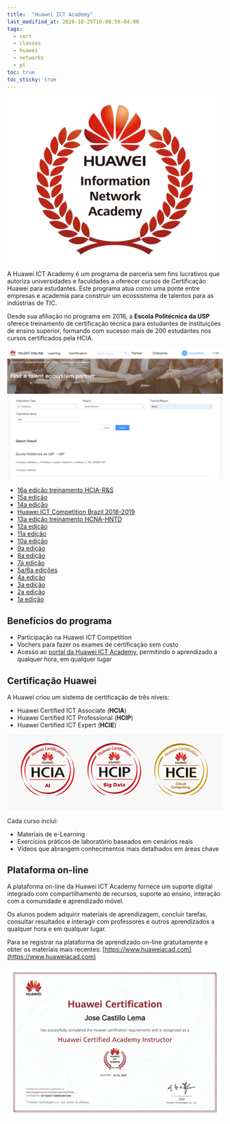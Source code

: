 ```yaml
---
title:  "Huawei ICT Academy"
last_modified_at: 2020-10-25T16:00:58-04:00
tags:
  - cert
  - classes
  - huawei
  - networks
  - pt
toc: true
toc_sticky: true
---
```


[![](/assets/images/posts/2020-07-17-haina/0.png)](https://www.huaweiacad.com)

A Huawei ICT Academy é um programa de parceria sem fins lucrativos que autoriza universidades e faculdades a oferecer cursos de Certificação Huawei para estudantes. Este programa atua como uma ponte entre empresas e academia para construir um ecossistema de talentos para as indústrias de TIC.

Desde sua afiliação no programa em 2016, a **Escola Politécnica da USP** oferece treinamento de certificação técnica para estudantes de instituições de ensino superior, formando com sucesso mais de 200 estudantes nos cursos certificados pela HCIA.

![](/assets/images/posts/2020-07-17-haina/1.png)

- [16a edição treinamento HCIA-R&S](/hcia-16)
- [15a edição](/hcia-15)
- [14a edição](/hcia-14)
- [Huawei ICT Competition Brazil 2018-2019](/ict-competition)
- [13a edição treinamento HCNA-HNTD](/hntd-13)
- [12a edição](/hntd-12)
- [11a edição](/hntd-11)
- [10a edição](/hntd-10)
- [9a edição](/hntd-09)
- [8a edição](/hntd-08)
- [7a edição](/hntd-07)
- [5a/6a edições](/hntd-05)
- [4a edição](/hntd-04)
- [3a edição](/hntd-03)
- [2a edição](/hntd-02)
- [1a edição](/hntd-01)


## Benefícios do programa
- Participação na Huawei ICT Competition
- Vochers para fazer os exames de certificação sem custo
- Acesso ao [portal da Huawei ICT Academy](https://www.huaweiacad.com), permitindo o aprendizado a qualquer hora, em qualquer lugar

## Certificação Huawei

A Huawei criou um sistema de certificação de três níveis:
- Huawei Certified ICT Associate (**HCIA**)
- Huawei Certified ICT Professional (**HCIP**)
- Huawei Certified ICT Expert (**HCIE**)

![](/assets/images/posts/2020-07-17-haina/2.png)


Cada curso inclui:
- Materiais de e-Learning
- Exercícios práticos de laboratório baseados em cenários reais
- Vídeos que abrangem conhecimentos mais detalhados em áreas chave

## Plataforma on-line
A plataforma on-line da Huawei ICT Academy fornece um suporte digital integrado com compartilhamento de recursos, suporte ao ensino, interação com a comunidade e aprendizado móvel.

Os alunos podem adquirir materiais de aprendizagem, concluir tarefas, consultar resultados e interagir com professores e outros aprendizados a qualquer hora e em qualquer lugar.

Para se registrar na plataforma de aprendizado on-line gratuitamente e obter os materiais mais recentes: [https://www.huaweiacad.com](https://www.huaweiacad.com)

![](/assets/images/posts/2020-07-17-haina/3.png)
